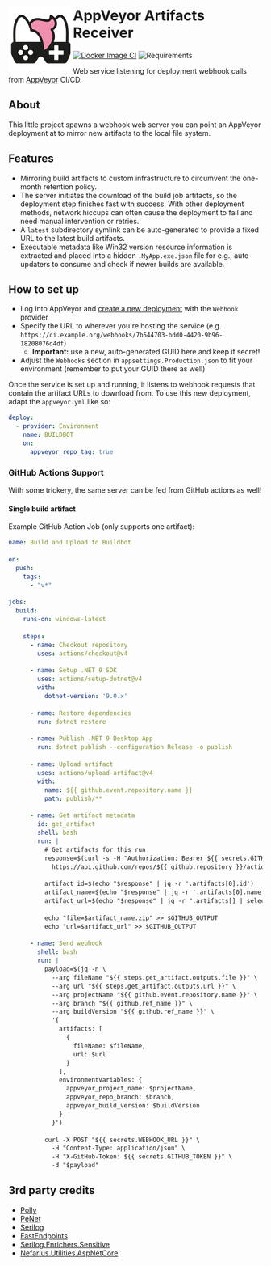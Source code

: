 # <img src="assets/NSS-128x128.png" align="left" />AppVeyor Artifacts Receiver

[![Docker Image CI](https://github.com/nefarius/AppVeyorArtifactsReceiver/actions/workflows/docker-image.yml/badge.svg)](https://github.com/nefarius/AppVeyorArtifactsReceiver/actions/workflows/docker-image.yml)
![Requirements](https://img.shields.io/badge/Requires-.NET%209-blue.svg)

Web service listening for deployment webhook calls from [AppVeyor](https://www.appveyor.com/) CI/CD.

## About

This little project spawns a webhook web server you can point an AppVeyor deployment at to mirror new artifacts to the
local file system.

<!-- 

Docker build:

docker build --push -t containinger/avar:dev .

-->

## Features

- Mirroring build artifacts to custom infrastructure to circumvent the one-month retention policy.
- The server initiates the download of the build job artifacts, so the deployment step finishes fast with success. With
  other deployment methods, network hiccups can often cause the deployment to fail and need manual intervention or
  retries.
- A `latest` subdirectory symlink can be auto-generated to provide a fixed URL to the latest build artifacts.
- Executable metadata like Win32 version resource information is extracted and placed into a hidden `.MyApp.exe.json`
  file for e.g., auto-updaters to consume and check if newer builds are available.

## How to set up

- Log into AppVeyor and [create a new deployment](https://ci.appveyor.com/environments/new) with the `Webhook` provider
- Specify the URL to wherever you're hosting the service (e.g.
  `https://ci.example.org/webhooks/7b544703-bdd0-4420-9b96-18208076d4df`)
    - **Important:** use a new, auto-generated GUID here and keep it secret!
- Adjust the `Webhooks` section in `appsettings.Production.json` to fit your environment (remember to put your GUID
  there as well)

Once the service is set up and running, it listens to webhook requests that contain the artifact URLs to download from.
To use this new deployment, adapt the `appveyor.yml` like so:

```yml
deploy:
  - provider: Environment
    name: BUILDBOT
    on:
      appveyor_repo_tag: true
```

### GitHub Actions Support

With some trickery, the same server can be fed from GitHub actions as well!

#### Single build artifact

Example GitHub Action Job (only supports one artifact):

```yml
name: Build and Upload to Buildbot

on:
  push:
    tags:
      - "v*"

jobs:
  build:
    runs-on: windows-latest

    steps:
      - name: Checkout repository
        uses: actions/checkout@v4

      - name: Setup .NET 9 SDK
        uses: actions/setup-dotnet@v4
        with:
          dotnet-version: '9.0.x'

      - name: Restore dependencies
        run: dotnet restore

      - name: Publish .NET 9 Desktop App
        run: dotnet publish --configuration Release -o publish

      - name: Upload artifact
        uses: actions/upload-artifact@v4
        with:
          name: ${{ github.event.repository.name }}
          path: publish/**

      - name: Get artifact metadata
        id: get_artifact
        shell: bash
        run: |
          # Get artifacts for this run
          response=$(curl -s -H "Authorization: Bearer ${{ secrets.GITHUB_TOKEN }}" \
            https://api.github.com/repos/${{ github.repository }}/actions/runs/${{ github.run_id }}/artifacts)

          artifact_id=$(echo "$response" | jq -r '.artifacts[0].id')
          artifact_name=$(echo "$response" | jq -r '.artifacts[0].name')
          artifact_url=$(echo "$response" | jq -r ".artifacts[] | select(.id==$artifact_id) | .archive_download_url")
      
          echo "file=$artifact_name.zip" >> $GITHUB_OUTPUT
          echo "url=$artifact_url" >> $GITHUB_OUTPUT

      - name: Send webhook
        shell: bash
        run: |
          payload=$(jq -n \
            --arg fileName "${{ steps.get_artifact.outputs.file }}" \
            --arg url "${{ steps.get_artifact.outputs.url }}" \
            --arg projectName "${{ github.event.repository.name }}" \
            --arg branch "${{ github.ref_name }}" \
            --arg buildVersion "${{ github.ref_name }}" \
            '{
              artifacts: [
                {
                  fileName: $fileName,
                  url: $url
                }
              ],
              environmentVariables: {
                appveyor_project_name: $projectName,
                appveyor_repo_branch: $branch,
                appveyor_build_version: $buildVersion
              }
            }')

          curl -X POST "${{ secrets.WEBHOOK_URL }}" \
            -H "Content-Type: application/json" \
            -H "X-GitHub-Token: ${{ secrets.GITHUB_TOKEN }}" \
            -d "$payload"
```

## 3rd party credits

- [Polly](https://github.com/App-vNext/Polly)
- [PeNet](https://github.com/secana/PeNet)
- [Serilog](https://serilog.net/)
- [FastEndpoints](https://github.com/FastEndpoints/FastEndpoints)
- [Serilog.Enrichers.Sensitive](https://github.com/serilog-contrib/Serilog.Enrichers.Sensitive)
- [Nefarius.Utilities.AspNetCore](https://github.com/nefarius/Nefarius.Utilities.AspNetCore)
